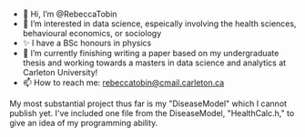 - 👋 Hi, I’m @RebeccaTobin
- 👀 I’m interested in data science, espeically involving the health sciences, behavioural economics, or sociology
- ✨ I have a BSc honours in physics
- 🌱 I’m currently finishing writing a paper based on my undergraduate thesis and working towards a masters in data science and analytics at Carleton University!
- 📫 How to reach me: rebeccatobin@cmail.carleton.ca

My most substantial project thus far is my "DiseaseModel" which I cannot publish yet. I've included one file from the DiseaseModel, "HealthCalc.h," to give an idea of my programming ability.

<!---
RebeccaTobin/RebeccaTobin is a 💞️ special ✨ repository because its `README.md` (this file) appears on your GitHub profile.
You can click the Preview link to take a look at your changes.
--->
